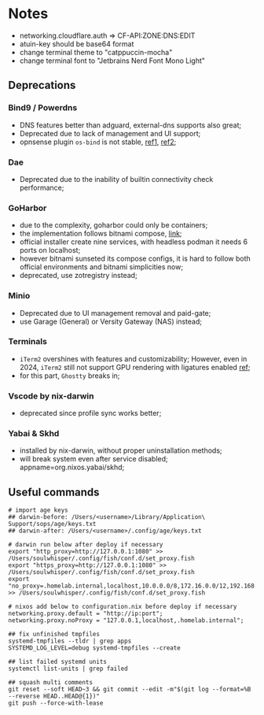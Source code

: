 # Notes

- networking.cloudflare.auth => CF-API:ZONE:DNS:EDIT
- atuin-key should be base64 format
- change terminal theme to "catppuccin-mocha"
- change terminal font to "Jetbrains Nerd Font Mono Light"

## Deprecations

### Bind9 / Powerdns

- DNS features better than adguard, external-dns supports also great;
- Deprecated due to lack of management and UI support;
- opnsense plugin `os-bind` is not stable, [ref1](https://github.com/kubernetes-sigs/external-dns/issues/3721), [ref2](https://github.com/opnsense/plugins/pull/4177);

### Dae

- Deprecated due to the inability of builtin connectivity check performance;

### GoHarbor

- due to the complexity, goharbor could only be containers;
- the implementation follows bitnami compose, [link](https://github.com/bitnami/containers/blob/main/bitnami/harbor-portal/docker-compose.yml);
- official installer create nine services, with headless podman it needs 6 ports on localhost;
- however bitnami sunseted its compose configs, it is hard to follow both official environments and bitnami simplicities now;
- deprecated, use zotregistry instead;

### Minio

- Deprecated due to UI management removal and paid-gate;
- use Garage (General) or Versity Gateway (NAS) instead;

### Terminals

- `iTerm2` overshines with features and customizability; However, even in 2024, `iTerm2` still not support GPU rendering with ligatures enabled [ref](https://gitlab.com/gnachman/iterm2/-/issues/11382#note_1800562701);
- for this part, `Ghostty` breaks in;

### Vscode by nix-darwin

- deprecated since profile sync works better;

### Yabai & Skhd

- installed by nix-darwin, without proper uninstallation methods;
- will break system even after service disabled; appname=org.nixos.yabai/skhd;

## Useful commands

```shell
# import age keys
## darwin-before: /Users/<username>/Library/Application\ Support/sops/age/keys.txt
## darwin-after: /Users/<username>/.config/age/keys.txt

# darwin run below after deploy if necessary
export "http_proxy=http://127.0.0.1:1080" >> /Users/soulwhisper/.config/fish/conf.d/set_proxy.fish
export "https_proxy=http://127.0.0.1:1080" >> /Users/soulwhisper/.config/fish/conf.d/set_proxy.fish
export "no_proxy=.homelab.internal,localhost,10.0.0.0/8,172.16.0.0/12,192.168.0.0/16" >> /Users/soulwhisper/.config/fish/conf.d/set_proxy.fish

# nixos add below to configuration.nix before deploy if necessary
networking.proxy.default = "http://ip:port";
networking.proxy.noProxy = "127.0.0.1,localhost,.homelab.internal";

## fix unfinished tmpfiles
systemd-tmpfiles --tldr | grep apps
SYSTEMD_LOG_LEVEL=debug systemd-tmpfiles --create

## list failed systemd units
systemctl list-units | grep failed

## squash multi comments
git reset --soft HEAD~3 && git commit --edit -m"$(git log --format=%B --reverse HEAD..HEAD@{1})"
git push --force-with-lease

```
